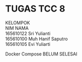 # TUGAS TCC 8
KELOMPOK<br/>
NIM         NAMA<br/>
165610122   Sri Yulianti<br/>
165610100   Muh Hanif Saputro<br/>
165610105   Evi Yuliarti<br>

Docker Compose
BELUM SELESAI
